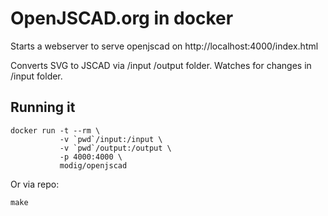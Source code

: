 # OpenJSCAD.org in docker

Starts a webserver to serve openjscad on http://localhost:4000/index.html

Converts SVG to JSCAD via /input /output folder. Watches for changes in /input folder.

## Running it

```
docker run -t --rm \
           -v `pwd`/input:/input \
           -v `pwd`/output:/output \
           -p 4000:4000 \
           modig/openjscad
```

Or via repo:

`make`
